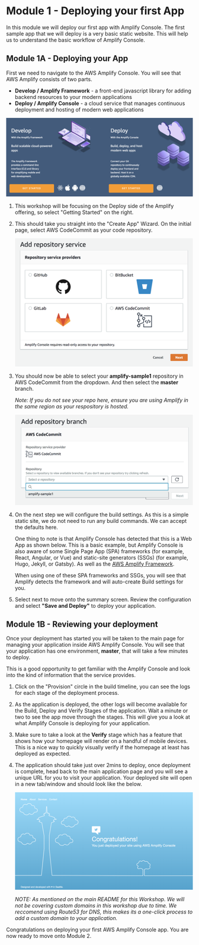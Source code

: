 # Module 1 - Deploying your first App

In this module we will deploy our first app with Amplify Console. The first sample app that we will deploy is a very basic static website. This will help us to understand the basic workflow of Amplify Console.

## Module 1A - Deploying your App

First we need to navigate to the AWS Amplify Console. You will see that AWS Amplify consists of two parts. 

- **Develop / Amplify Framework** -  a front-end javascript library for adding backend resources to your modern applications
- **Deploy / Amplify Console** -  a cloud service that manages continuous deployment and hosting of modern web applications

![Alt text](images/1A-amplify-homepage.png)

1. This workshop will be focusing on the Deploy side of the Amplify offering, so select "Getting Started" on the right.

2. This should take you straight into the "Create App" Wizard. On the initial page, select AWS CodeCommit as your code repository.

    ![Alt text](images/1A-amplify-select-git.png)

3. You should now be able to select your **amplify-sample1** repository in AWS CodeCommit from the dropdown. And then select the **master** branch.

    *Note: If you do not see your repo here, ensure you are using Amplify in the same region as your respository is hosted.*

    ![Alt text](images/1A-amplify-select-repo.png)

4. On the next step we will configure the build settings. As this is a simple static site, we do not need to run any build commands. We can accept the defaults here.

    One thing to note is that Amplify Console has detected that this is a Web App as shown below. This is a basic example, but Amplify Console is also aware of some Single Page App (SPA) frameworks (for example, React, Angular, or Vue) and static-site generators (SSGs) (for example, Hugo, Jekyll, or Gatsby). As well as the [AWS Amplify Framework](https://aws-amplify.github.io/).

    When using one of these SPA frameworks and SSGs, you will see that Amplify detects the framework and will auto-create Build settings for you.

5. Select next to move onto the summary screen. Review the configuration and select **"Save and Deploy"** to deploy your application.

## Module 1B - Reviewing your deployment

Once your deployment has started you will be taken to the main page for managing your application inside AWS Amplify Console. You will see that your application has one environment, **master**, that will take a few minutes to deploy.

This is a good opportunity to get familiar with the Amplify Console and look into the kind of information that the service provides. 

1. Click on the "Provision" circle in the build timeline, you can see the logs for each stage of the deployment process. 

2. As the application is deployed, the other logs will become available for the Build, Deploy and Verify Stages of the application. Wait a minute or two to see the app move through the stages. This will give you a look at what Amplify Console is deploying for your application. 

3. Make sure to take a look at the **Verify** stage which has a feature that shows how your homepage will render on a handful of mobile devices. This is a nice way to quickly visually verify if the homepage at least has deployed as expected.

4. The application should take just over 2mins to deploy, once deployment is complete, head back to the main application page and you will see a unique URL for you to visit your application. Your deployed site will open in a new tab/window and should look like the below.

    ![Alt text](images/1A-site-deployed.png)

    *NOTE: As mentioned on the main README for this Workshop. We will not be covering custom domains in this workshop due to time. We reccomend using Route53 for DNS, this makes its a one-click process to add a custom domain to your application.*

Congratulations on deploying your first AWS Amplify Console app. You are now ready to move onto Module 2.

